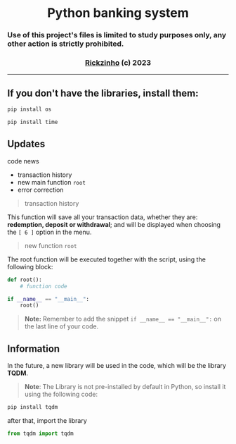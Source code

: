 <div align="center">
    <h1>Python banking system</h1>
</div>

### Use of this project's files is limited to study purposes only, any other action is strictly prohibited.

<div align="center">
    <h3><a href="https://github.com/Rickzinho3">Rickzinho</a> (c) 2023</h3>
</div>
<hr/>

## If you don't have the libraries, install them:
```bash
pip install os
```
```bash
pip install time
```


## **Updates**
code news 
- transaction history
- new main function `root`
- error correction

> transaction history

This function will save all your transaction data, whether they are: **redemption, deposit or withdrawal**; and will be displayed when choosing the `[ 6 ]` option in the menu.

> new function `root`

The root function will be executed together with the script, using the following block:
```Python
def root():
    # function code

if __name__ == "__main__":
    root()
```
> **Note:** Remember to add the snippet `if __name__ == "__main__":` on the last line of your code.

## **Information**
In the future, a new library will be used in the code, which will be the library **TQDM**.
> **Note**: The Library is not pre-installed by default in Python, so install it using the following code:

```bash
pip install tqdm
```

after that, import the library
```Python
from tqdm import tqdm
```

